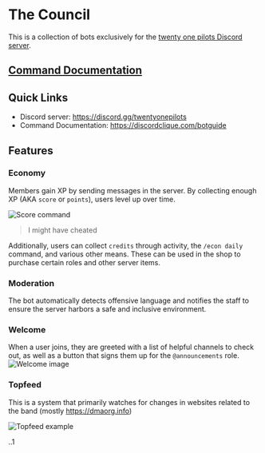 # The Council

This is a collection of bots exclusively for the [twenty one pilots Discord server](https://discord.gg/twentyonepilots).

## [Command Documentation]()

## Quick Links

-   Discord server: https://discord.gg/twentyonepilots
-   Command Documentation: https://discordclique.com/botguide

## Features

### Economy

Members gain XP by sending messages in the server. By collecting enough XP (AKA `score` or `points`), users level up over time.

![Score command](https://i.imgur.com/PYyb1tO.png)

> I might have cheated

Additionally, users can collect `credits` through activity, the `/econ daily` command, and various other means. These can be used in the shop to purchase certain roles and other server items.

### Moderation

The bot automatically detects offensive language and notifies the staff to ensure the server harbors a safe and inclusive environment.

### Welcome

When a user joins, they are greeted with a list of helpful channels to check out, as well as a button that signs them up for the `@announcements` role.
![Welcome image](https://media.discordapp.net/attachments/470406597860917249/872288196682219610/unknown.png)

### Topfeed

This is a system that primarily watches for changes in websites related to the band (mostly https://dmaorg.info)

![Topfeed example](https://i.imgur.com/RVSj7iq.png)

..1
